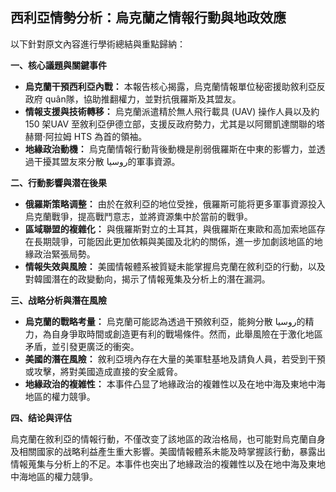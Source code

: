 ## 西利亞情勢分析：烏克蘭之情報行動與地政效應

以下針對原文內容進行學術總結與重點歸納：

**一、核心議題與關鍵事件**

*   **烏克蘭干預西利亞內戰：** 本報告核心揭露，烏克蘭情報單位秘密援助敘利亞反政府 quân隊，協助推翻權力，並對抗俄羅斯及其盟友。
*   **情報支援與技術轉移：** 烏克蘭派遣精於無人飛行載具 (UAV) 操作人員以及約150 架UAV 至敘利亞伊德立部，支援反政府勢力，尤其是以阿爾凱達關聯的塔赫爾·阿拉姆 HTS 為首的領袖。
*   **地緣政治動機：** 烏克蘭情報行動背後動機是削弱俄羅斯在中東的影響力，並透過干擾其盟友來分散 روسيا的軍事資源。

**二、行動影響與潜在後果**

*   **俄羅斯策略调整：** 由於在敘利亞的地位受挫，俄羅斯可能将更多軍事資源投入烏克蘭戰爭，提高戰鬥意志，並將資源集中於當前的戰爭。
*   **區域聯盟的複雜化：** 與俄羅斯對立的土耳其，與俄羅斯在東歐和高加索地區存在長期競爭，可能因此更加依賴與美國及北約的關係，進一步加劇該地區的地緣政治緊張局勢。
*   **情報失效與風險：** 美國情報體系被質疑未能掌握烏克蘭在敘利亞的行動，以及對韓國潛在的政變動向，揭示了情報蒐集及分析上的潛在漏洞。

**三、战略分析與潛在風險**

*   **烏克蘭的戰略考量：** 烏克蘭可能認為透過干預敘利亞，能夠分散 روسيا的精力，為自身爭取時間或創造更有利的戰場條件。然而，此舉風險在于激化地區矛盾，並引發更廣泛的衝突。
*   **美國的潛在風險：** 敘利亞境內存在大量的美軍駐基地及請負人員，若受到干預或攻擊，將對美國造成直接的安全威脅。
*   **地緣政治的複雑性：** 本事件凸显了地緣政治的複雜性以及在地中海及東地中海地區的權力競爭。

**四、结论與评估**

烏克蘭在敘利亞的情報行動，不僅改变了該地區的政治格局，也可能對烏克蘭自身及相關國家的战略利益產生重大影響。美國情報體系未能及時掌握該行動，暴露出情報蒐集与分析上的不足。本事件也突出了地緣政治的複雜性以及在地中海及東地中海地區的權力競爭。